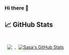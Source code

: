 ### Hi there 👋

<!--
**sasa10g/sasa10g** is a ✨ _special_ ✨ repository because its `README.md` (this file) appears on your GitHub profile.

Here are some ideas to get you started:

- 🔭 I’m currently working on ...
- 🌱 I’m currently learning ...
- 👯 I’m looking to collaborate on ...
- 🤔 I’m looking for help with ...
- 💬 Ask me about ...
- 📫 How to reach me: ...
- 😄 Pronouns: ...
- ⚡ Fun fact: ...
-->

## &#x1f4c8; GitHub Stats

<br>

<a href="https://github.com/sasa10g">
  <img align="center" style="margin:0.5rem" src="https://github-readme-stats.vercel.app/api/top-langs/?username=sasa10g&hide=html,css&title_color=ffffff&text_color=c9cacc&icon_color=4AB197&bg_color=1A2B34&layout=compact" />
</a>

<a href="https://github.com/sasa10g">
  <img align="center" style="margin:0.5rem" src="https://github-readme-stats.vercel.app/api?username=sasa10g&show_icons=true&line_height=27&count_private=true&title_color=ffffff&text_color=c9cacc&icon_color=4AB097&bg_color=1A2B34" alt="Sasa's GitHub Stats" />
</a>

<br>
